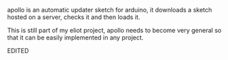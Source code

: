 apollo is an automatic updater sketch for arduino,
it downloads a sketch hosted on a server, checks it and then loads it.

This is still part of my eliot project, apollo needs to become very general so that it can be easily implemented in any project.


EDITED

